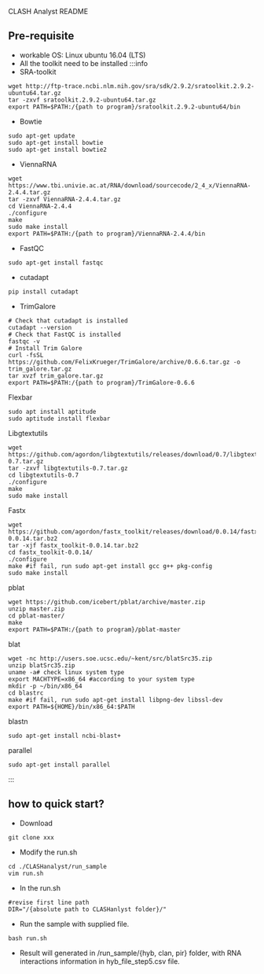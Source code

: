CLASH Analyst README

## Pre-requisite
- workable OS: Linux ubuntu 16.04 (LTS)
- All the toolkit need to be installed
:::info
- SRA-toolkit
```bash=
wget http://ftp-trace.ncbi.nlm.nih.gov/sra/sdk/2.9.2/sratoolkit.2.9.2-ubuntu64.tar.gz
tar -zxvf sratoolkit.2.9.2-ubuntu64.tar.gz
export PATH=$PATH:/{path to program}/sratoolkit.2.9.2-ubuntu64/bin
`````
- Bowtie
```bash=
sudo apt-get update
sudo apt-get install bowtie
sudo apt-get install bowtie2
`````
- ViennaRNA
```bash=
wget https://www.tbi.univie.ac.at/RNA/download/sourcecode/2_4_x/ViennaRNA-2.4.4.tar.gz
tar -zxvf ViennaRNA-2.4.4.tar.gz
cd ViennaRNA-2.4.4
./configure 
make
sudo make install
export PATH=$PATH:/{path to program}/ViennaRNA-2.4.4/bin
`````
- FastQC
```bash=
sudo apt-get install fastqc
`````
- cutadapt
```bash=
pip install cutadapt
`````
- TrimGalore
```bash=
# Check that cutadapt is installed
cutadapt --version
# Check that FastQC is installed
fastqc -v
# Install Trim Galore
curl -fsSL https://github.com/FelixKrueger/TrimGalore/archive/0.6.6.tar.gz -o trim_galore.tar.gz
tar xvzf trim_galore.tar.gz
export PATH=$PATH:/{path to program}/TrimGalore-0.6.6
`````
Flexbar
```bash=
sudo apt install aptitude
sudo aptitude install flexbar
`````
Libgtextutils
```bash=
wget https://github.com/agordon/libgtextutils/releases/download/0.7/libgtextutils-0.7.tar.gz 
tar -zxvf libgtextutils-0.7.tar.gz 
cd libgtextutils-0.7 
./configure 
make 
sudo make install
`````
Fastx
```bash=
wget https://github.com/agordon/fastx_toolkit/releases/download/0.0.14/fastx_toolkit-0.0.14.tar.bz2 
tar -xjf fastx_toolkit-0.0.14.tar.bz2 
cd fastx_toolkit-0.0.14/ 
./configure 
make #if fail, run sudo apt-get install gcc g++ pkg-config 
sudo make install
`````
pblat
```bash=
wget https://github.com/icebert/pblat/archive/master.zip
unzip master.zip
cd pblat-master/
make
export PATH=$PATH:/{path to program}/pblat-master
`````
blat
```bash=
wget -nc http://users.soe.ucsc.edu/~kent/src/blatSrc35.zip
unzip blatSrc35.zip
uname -a# check linux system type
export MACHTYPE=x86_64 #according to your system type
mkdir -p ~/bin/x86_64
cd blastrc
make #if fail, run sudo apt-get install libpng-dev libssl-dev
export PATH=${HOME}/bin/x86_64:$PATH
`````
blastn
```bash=
sudo apt-get install ncbi-blast+
`````
parallel
```bash=
sudo apt-get install parallel
`````
:::
## how to quick start?
- Download
```bash=
git clone xxx
`````
- Modify the run.sh
```bash=
cd ./CLASHanalyst/run_sample
vim run.sh
`````
- In the run.sh
```bash=
#revise first line path
DIR="/{absolute path to CLASHanlyst folder}/"
`````
- Run the sample with supplied file.
```bash=
bash run.sh
`````
- Result will generated in /run_sample/{hyb, clan, pir} folder, with RNA interactions information in hyb_file_step5.csv file. 
````
````
````
````
````
````
````
````
````
````
````
````
````
````
````
````
````
